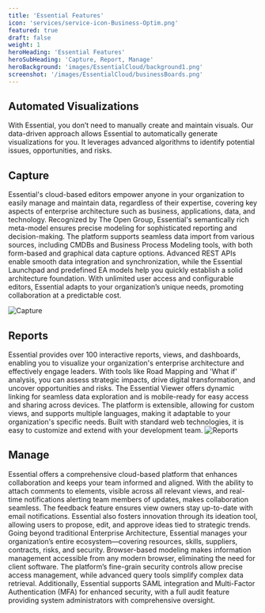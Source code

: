 ```yaml
---
title: 'Essential Features'
icon: 'services/service-icon-Business-Optim.png'
featured: true
draft: false
weight: 1
heroHeading: 'Essential Features'
heroSubHeading: 'Capture, Report, Manage'
heroBackground: 'images/EssentialCloud/background1.png'
screenshot: '/images/EssentialCloud/businessBoards.png'
---
```


## Automated Visualizations

With Essential, you don’t need to manually create and maintain visuals. Our data-driven approach allows Essential to automatically generate visualizations for you. It leverages advanced algorithms to identify potential issues, opportunities, and risks.

## Capture

Essential's cloud-based editors empower anyone in your organization to easily manage and maintain data, regardless of their expertise, covering key aspects of enterprise architecture such as business, applications, data, and technology. Recognized by The Open Group, Essential's semantically rich meta-model ensures precise modeling for sophisticated reporting and decision-making. The platform supports seamless data import from various sources, including CMDBs and Business Process Modeling tools, with both form-based and graphical data capture options. Advanced REST APIs enable smooth data integration and synchronization, while the Essential Launchpad and predefined EA models help you quickly establish a solid architecture foundation. With unlimited user access and configurable editors, Essential adapts to your organization’s unique needs, promoting collaboration at a predictable cost.

![Capture](/images/EssentialCloud/launchpad.png)

## Reports

Essential provides over 100 interactive reports, views, and dashboards, enabling you to visualize your organization's enterprise architecture and effectively engage leaders. With tools like Road Mapping and 'What if' analysis, you can assess strategic impacts, drive digital transformation, and uncover opportunities and risks. The Essential Viewer offers dynamic linking for seamless data exploration and is mobile-ready for easy access and sharing across devices. The platform is extensible, allowing for custom views, and supports multiple languages, making it adaptable to your organization's specific needs. Built with standard web technologies, it is easy to customize and extend with your development team.
![Reports](/images/EssentialCloud/reports.png)

## Manage

Essential offers a comprehensive cloud-based platform that enhances collaboration and keeps your team informed and aligned. With the ability to attach comments to elements, visible across all relevant views, and real-time notifications alerting team members of updates, makes collaboration seamless. The feedback feature ensures view owners stay up-to-date with email notifications. Essential also fosters innovation through its ideation tool, allowing users to propose, edit, and approve ideas tied to strategic trends. Going beyond traditional Enterprise Architecture, Essential manages your organization’s entire ecosystem—covering resources, skills, suppliers, contracts, risks, and security. Browser-based modeling makes information management accessible from any modern browser, eliminating the need for client software. The platform’s fine-grain security controls allow precise access management, while advanced query tools simplify complex data retrieval. Additionally, Essential supports SAML integration and Multi-Factor Authentication (MFA) for enhanced security, with a full audit feature providing system administrators with comprehensive oversight.